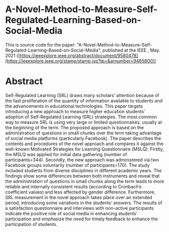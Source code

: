 # A-Novel-Method-to-Measure-Self-Regulated-Learning-Based-on-Social-Media

This is source code for the paper: "A-Novel-Method-to-Measure-Self-Regulated-Learning-Based-on-Social-Media", published at the IEEE , May. 2021 ([https://ieeexplore.ieee.org/abstract/document/9580478](https://ieeexplore.ieee.org/stamp/stamp.jsp?tp=&arnumber=9465800))



# Abstract
Self-Regulated Learning (SRL) draws many scholars’ attention because of the fast proliferation
of the quantity of information available to students and the advancements in educational technologies. This
paper targets introducing a new approach to measure higher education students’ adoption of Self-Regulated
Learning (SRL) strategies. The most common way to measure SRL is using very large or limited questionnaires, usually at the beginning of the term. The proposed approach is based on the administration of questions in small chunks over the term taking advantage of social media platforms (particularly Facebook). The
paper describes the contents and procedures of the novel approach and compares it against the well-known
Motivated Strategies for Learning Questionnaire (MSLQ). Firstly, the MSLQ was applied for initial data
gathering (number of participants=344). Secondly, the new approach was administered via two Facebook
groups voluntarily (number of participants=170). The study included students from diverse disciplines in
different academic years. The findings show some differences between both instruments and reveal that the
administration of questions in small chunks along the term leads to more reliable and internally consistent
results (according to Cronbach’s coefficient values) and less affected by gender difference. Furthermore, SRL
measurement in the novel approach takes place over an extended period, introducing some variations in the
students’ answers. The results of a satisfaction questionnaire and interviews with non-active participants
indicate the positive role of social media in enhancing students’ participation and emphasize the need for
timely feedback to enhance the participation of students.
